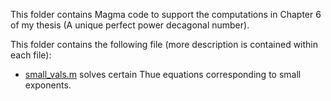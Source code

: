 This folder contains Magma code to support the computations in Chapter 6 of my thesis (A unique perfect power decagonal number).

This folder contains the following file (more description is contained within each file):

- [small_vals.m](small_vals.m) solves certain Thue equations corresponding to small exponents.
